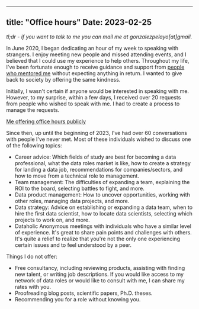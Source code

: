 
---
title:  "Office hours"
Date: 2023-02-25
---

*tl;dr - if you want to talk to me you can mail me at gonzalezpelayo[at]gmail.*

In June 2020, I began dedicating an hour of my week to speaking with strangers. I enjoy meeting new people and missed attending events, and I believed that I could use my experience to help others. Throughout my life, I've been fortunate enough to receive guidance and support from [people who mentored me](notes/202302251202%20-%20Mentors%20and%20me.md) without expecting anything in return. I wanted to give back to society by offering the same kindness.

Initially, I wasn't certain if anyone would be interested in speaking with me. However, to my surprise, within a few days, I received over 20 requests from people who wished to speak with me. I had to create a process to manage the requests.

[Me offering office hours publicly](https://twitter.com/pelayoarbues/status/1272618802073780226?s=20)

Since then, up until the beginning of 2023, I've had over 60 conversations with people I've never met. Most of these individuals wished to discuss one of the following topics:
-   Career advice: Which fields of study are best for becoming a data professional, what the data roles market is like, how to create a strategy for landing a data job, recommendations for companies/sectors, and how to move from a technical role to management.
-   Team management: The difficulties of expanding a team, explaining the ROI to the board, selecting battles to fight, and more.
-   Data product management: How to uncover opportunities, working with other roles, managing data projects, and more.
-   Data strategy: Advice on establishing or expanding a data team, when to hire the first data scientist, how to locate data scientists, selecting which projects to work on, and more.
-   Dataholic Anonymous meetings with individuals who have a similar level of experience. It's great to share pain points and challenges with others. It's quite a relief to realize that you're not the only one experiencing certain issues and to feel understood by a peer.
    

Things I do not offer:

-   Free consultancy, including reviewing products, assisting with finding new talent, or writing job descriptions. If you would like access to my network of data roles or would like to consult with me, I can share my rates with you.
-   Proofreading blog posts, scientific papers, Ph.D. theses.
-   Recommending you for a role without knowing you.

